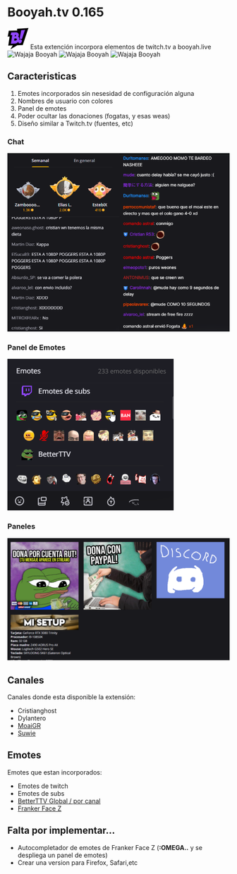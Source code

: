 # Booyah.tv 0.165
  ![app icon](48.png) Esta extención incorpora elementos de twitch.tv a booyah.live ![Wajaja](https://cdn.frankerfacez.com/emoticon/594021/1) Booyah ![Wajaja](https://cdn.frankerfacez.com/emoticon/594021/1) Booyah ![Wajaja](https://cdn.frankerfacez.com/emoticon/594021/1) Booyah


## Caracteristicas

1. Emotes incorporados sin nesesidad de configuración alguna
2. Nombres de usuario con colores
4. Panel de emotes
5. Poder ocultar las donaciones (fogatas, y esas weas)
6. Diseño similar a Twitch.tv (fuentes, etc)

### Chat
![app icon](readme/oldvsnew.png)
### Panel de Emotes
![app icon](readme/emotepanel.png)
### Paneles
![app icon](readme/paneles.png)

## Canales

Canales donde esta disponible la extensión:

* Cristianghost
* Dylantero
* [MoaiGR](https://booyah.live/channels/63681555)
* [Suwie](https://booyah.live/channels/71614581)

## Emotes

Emotes que estan incorporados:

* Emotes de twitch
* Emotes de subs
* [BetterTTV Global / por canal](https://betterttv.com)
* [Franker Face Z](https://www.frankerfacez.com)

## Falta por implementar...

* Autocompletador de emotes de Franker Face Z (**:OMEGA..** y se despliega un panel de emotes)
* Crear una version para Firefox, Safari,etc
